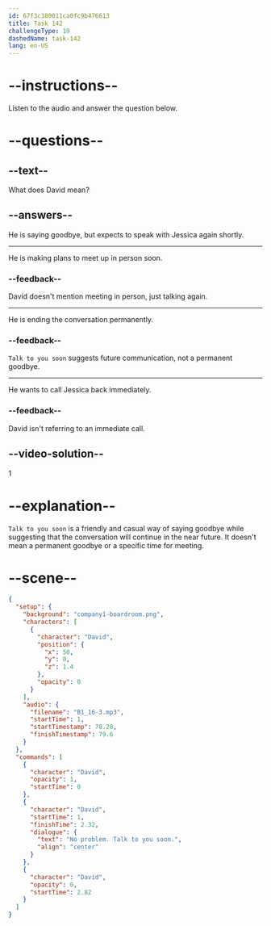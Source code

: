 ```yaml
---
id: 67f3c380011ca0fc9b476613
title: Task 142
challengeType: 19
dashedName: task-142
lang: en-US
---
```


<!-- (Audio) David: No problem. Talk to you soon. -->

# --instructions--

Listen to the audio and answer the question below.

# --questions--

## --text--

What does David mean?

## --answers--

He is saying goodbye, but expects to speak with Jessica again shortly.

---

He is making plans to meet up in person soon.

### --feedback--

David doesn't mention meeting in person, just talking again.

---

He is ending the conversation permanently.

### --feedback--

`Talk to you soon` suggests future communication, not a permanent goodbye.

---

He wants to call Jessica back immediately.

### --feedback--

David isn't referring to an immediate call.

## --video-solution--

1

# --explanation--

`Talk to you soon` is a friendly and casual way of saying goodbye while suggesting that the conversation will continue in the near future. It doesn't mean a permanent goodbye or a specific time for meeting.

# --scene--

```json
{
  "setup": {
    "background": "company1-boardroom.png",
    "characters": [
      {
        "character": "David",
        "position": {
          "x": 50,
          "y": 0,
          "z": 1.4
        },
        "opacity": 0
      }
    ],
    "audio": {
      "filename": "B1_16-3.mp3",
      "startTime": 1,
      "startTimestamp": 78.28,
      "finishTimestamp": 79.6
    }
  },
  "commands": [
    {
      "character": "David",
      "opacity": 1,
      "startTime": 0
    },
    {
      "character": "David",
      "startTime": 1,
      "finishTime": 2.32,
      "dialogue": {
        "text": "No problem. Talk to you soon.",
        "align": "center"
      }
    },
    {
      "character": "David",
      "opacity": 0,
      "startTime": 2.82
    }
  ]
}
```
